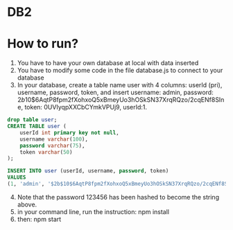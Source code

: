 # DB2
# How to run?
1. You have to have your own database at local with data inserted
2. You have to modify some code in the file database.js to connect to your database
3. In your database, create a table name user with 4 columns: userId (pri), username, password, token, and insert username: admin, password: $2b$10$6AqtP8fpm2fXohxoQ5xBmeyUo3hOSkSN37XrqRQzo/2cqENf8SIne, token: 0UVIyqpXXCbCYmkVPUj9, userId:1.
```sql
drop table user;
CREATE TABLE user (
	userId int primary key not null,
    username varchar(100), 
    password varchar(75),
    token varchar(50)
);

INSERT INTO user (userId, username, password, token)
VALUES
(1, 'admin', '$2b$10$6AqtP8fpm2fXohxoQ5xBmeyUo3hOSkSN37XrqRQzo/2cqENf8SIne', '0UVIyqpXXCbCYmkVPUj9');
```
4. Note that the password 123456 has been hashed to become the string above.
5. in your command line, run the instruction: npm install
6. then: npm start
